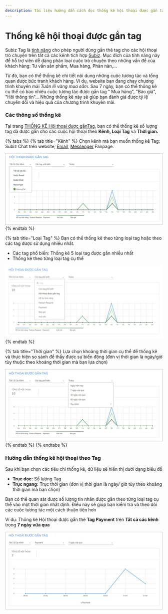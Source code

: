 ```yaml
---
description: Tài liệu hướng dẫn cách đọc thống kê hội thoại được gắn tag.
---
```


# Thống kê hội thoại được gắn tag

Subiz Tag là [tính năng](https://subiz.com/vi/feature.html) cho phép người dùng gắn thẻ tag cho các hội thoại trò chuyện trên tất cả các kênh tích hợp [Subiz](https://subiz.com/vi/). Mục đích của tính năng này để hỗ trợ viên dễ dàng phân loại cuộc trò chuyện theo những vấn đề của khách hàng: Tư vấn sản phẩm, Mua hàng, Phàn nàn,…

Từ đó, bạn có thể thống kê chi tiết nội dung những cuộc tương tác và tổng quan được bức tranh khách hàng. Ví dụ, website bạn đang chạy chương trình khuyến mãi _Tuần lễ vàng mua sắm_. Sau 7 ngày, bạn có thể thống kê cụ thể có bao nhiêu cuộc tương tác được gắn tag " Mua hàng", "Báo giá", "Hỏi thông tin"... Những thống kê này sẽ giúp bạn đánh giá được tỷ lệ chuyển đổi và hiệu quả của chương trình khuyến mãi.

### Các thông số thống kê

Tại trang [THỐNG KÊ Hội thoại được gắnTag](https://app.subiz.com/reports/tags), bạn có thể thống kê số lượng tag đã được gắn cho các cuộc hội thoại theo **Kênh, Loại Tag** và **Thời gian.**

{% tabs %}
{% tab title="Kênh" %}
Chọn kênh mà bạn muốn thống kê Tag: Subiz Chat trên website,  [Email](https://subiz.com/vi/email.html%20), [ Messenger](https://subiz.com/vi/facebook-messenger.html%20) Fanpage.

![Ch&#x1ECD;n k&#xEA;nh Th&#x1ED1;ng k&#xEA;](../.gitbook/assets/1.-kenh-copy.jpg)
{% endtab %}

{% tab title="Loại Tag" %}
Bạn có thể thống kê theo từng loại tag hoặc theo các tag được sử dụng nhiều nhất.

* Các tag phổ biến: Thống kê 5 loại tag được gắn nhiều nhất
* Thống kê theo từng loại tag cụ thể

![Ch&#x1ECD;n lo&#x1EA1;i Tag th&#x1ED1;ng k&#xEA;](../.gitbook/assets/2.-tag-copy.jpg)
{% endtab %}

{% tab title="Thời gian" %}
Lựa chọn khoảng thời gian cụ thể để thống kê và thực hiện so sánh để thấy được sự biến động \(đơn vị thời gian là ngày/giờ tùy thuộc theo khoảng thời gian mà bạn lựa chọn\)

![Ch&#x1ECD;n th&#x1EDD;i gian th&#x1ED1;ng k&#xEA;](../.gitbook/assets/3.-time-copy.jpg)
{% endtab %}
{% endtabs %}

### Hướng dẫn thống kê hội thoại theo Tag

Sau khi bạn chọn các tiêu chí thống kê, dữ liệu sẽ hiển thị dưới dạng biểu đồ

* **Trục dọc:** Số lượng Tag
* **Trục ngang:** Trục thời gian \(đơn vị thời gian là ngày/ giờ tùy theo khoảng thời gian mà bạn chọn\)

Bạn có thể quan sát được số lượng tin nhắn được gắn theo từng loại tag cụ thể vào một thời gian nhất định. Điều này sẽ giúp bạn kiểm tra và theo dõi các cuộc tương tác một cách thuận tiện hơn

Ví dụ: Thống kê Hội thoại được gắn thẻ **Tag Payment** trên **Tất cả các kênh** trong **7 ngày vừa qua**

![Th&#x1ED1;ng k&#xEA; h&#x1ED9;i tho&#x1EA1;i &#x111;&#x1B0;&#x1EE3;c g&#x1EAF;n Tag](../.gitbook/assets/4.-doc-tag-copy.jpg)



